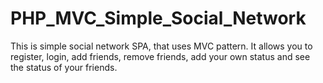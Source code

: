 # PHP_MVC_Simple_Social_Network

This is simple social network SPA, that uses MVC pattern. It allows you to register, login, add friends, remove friends, add your own status and see the status of your friends. 
